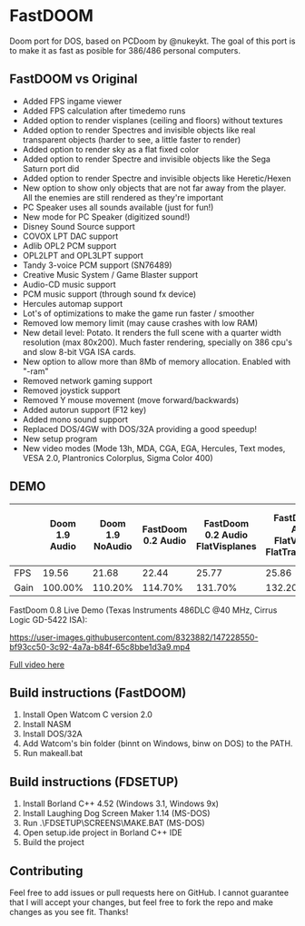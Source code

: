 # FastDOOM
Doom port for DOS, based on PCDoom by @nukeykt. The goal of this port is to make it as fast as posible for 386/486 personal computers.

## FastDOOM vs Original

* Added FPS ingame viewer
* Added FPS calculation after timedemo runs
* Added option to render visplanes (ceiling and floors) without textures
* Added option to render Spectres and invisible objects like real transparent objects (harder to see, a little faster to render)
* Added option to render sky as a flat fixed color
* Added option to render Spectre and invisible objects like the Sega Saturn port did
* Added option to render Spectre and invisible objects like Heretic/Hexen
* New option to show only objects that are not far away from the player. All the enemies are still rendered as they're important
* PC Speaker uses all sounds available (just for fun!)
* New mode for PC Speaker (digitized sound!)
* Disney Sound Source support
* COVOX LPT DAC support
* Adlib OPL2 PCM support
* OPL2LPT and OPL3LPT support
* Tandy 3-voice PCM support (SN76489)
* Creative Music System / Game Blaster support
* Audio-CD music support
* PCM music support (through sound fx device)
* Hercules automap support
* Lot's of optimizations to make the game run faster / smoother
* Removed low memory limit (may cause crashes with low RAM)
* New detail level: Potato. It renders the full scene with a quarter width resolution (max 80x200). Much faster rendering, specially on 386 cpu's and slow 8-bit VGA ISA cards.
* New option to allow more than 8Mb of memory allocation. Enabled with "-ram"
* Removed network gaming support
* Removed joystick support
* Removed Y mouse movement (move forward/backwards)
* Added autorun support (F12 key)
* Added mono sound support
* Replaced DOS/4GW with DOS/32A providing a good speedup!
* New setup program
* New video modes (Mode 13h, MDA, CGA, EGA, Hercules, Text modes, VESA 2.0, Plantronics Colorplus, Sigma Color 400)

## DEMO

|        | Doom 1.9 Audio | Doom 1.9 NoAudio | FastDoom 0.2 Audio | FastDoom 0.2 Audio FlatVisplanes | FastDoom 0.2 Audio FlatVisplanes FlatTransparency | FastDoom 0.2 Audio FlatVisplanes Sega Saturn transparency | FastDoom 0.2 NoAudio | FastDoom 0.2 NoAudio flatVisplanes Sega Saturn transparency |
|--------|----------------|-------------------|--------------------|----------------------------------|----------------------------------------------------|-----------------------------------------------------------|-----------------------|--------------------------------------------------------------|
| FPS    | 19.56          | 21.68             | 22.44              | 25.77                            | 25.86                                              | 26.02                                                     | 24.79                 | 29.05                                                        |
| Gain | 100.00%        | 110.20%           | 114.70%            | 131.70%                          | 132.20%                                            | 133.00%                                                   | 126.74%               | 148.52%                                                      |

FastDoom 0.8 Live Demo (Texas Instruments 486DLC @40 MHz, Cirrus Logic GD-5422 ISA):

https://user-images.githubusercontent.com/8323882/147228550-bf93cc50-3c92-4a7a-b84f-65c8bbe1d3a9.mp4

[Full video here](https://www.youtube.com/watch?v=qizwu6dozvc)

## Build instructions (FastDOOM)

1) Install Open Watcom C version 2.0
2) Install NASM
3) Install DOS/32A
4) Add Watcom's bin folder (binnt on Windows, binw on DOS) to the PATH.
5) Run makeall.bat

## Build instructions (FDSETUP)

1) Install Borland C++ 4.52 (Windows 3.1, Windows 9x)
2) Install Laughing Dog Screen Maker 1.14 (MS-DOS)
3) Run .\FDSETUP\SCREENS\MAKE.BAT (MS-DOS)
4) Open setup.ide project in Borland C++ IDE
5) Build the project

## Contributing

Feel free to add issues or pull requests here on GitHub. I cannot guarantee that I will accept your changes, but feel free to fork the repo and make changes as you see fit. Thanks!
